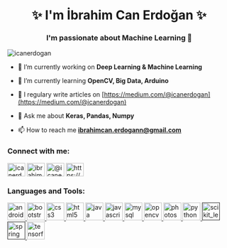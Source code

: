 
<h1 align="center">  &#x2728; I'm İbrahim Can Erdoğan  &#x2728;</h1>
<h3 align="center">I'm passionate about Machine Learning &#128147;</h3>

<p align="left"> <img src="https://komarev.com/ghpvc/?username=icanerdogan&label=Profile%20views&color=0e75b6&style=flat" alt="icanerdogan" /> </p>

- 🔭 I’m currently working on **Deep Learning & Machine Learning**

- 🌱 I’m currently learning **OpenCV, Big Data, Arduino**

- 📝 I regulary write articles on [https://medium.com/@icanerdogan](https://medium.com/@icanerdogan)

- 💬 Ask me about **Keras, Pandas, Numpy**

- 📫 How to reach me **ibrahimcan.erdogann@gmail.com**

<p align="left">
<h3 align="left">Connect with me:</h3>
<a href="https://twitter.com/icanerdogann" target="blank"><img align="center" src="https://cdn.jsdelivr.net/npm/simple-icons@3.0.1/icons/twitter.svg" alt="icanerdogann" height="30" width="40" /></a>
<a href="https://linkedin.com/in/ibrahimcanerdogan" target="blank"><img align="center" src="https://cdn.jsdelivr.net/npm/simple-icons@3.0.1/icons/linkedin.svg" alt="ibrahimcanerdogan" height="30" width="40" /></a>
<a href="https://medium.com/@icanerdogan" target="blank"><img align="center" src="https://cdn.jsdelivr.net/npm/simple-icons@3.0.1/icons/medium.svg" alt="@icanerdogan" height="30" width="40" /></a>
<a href="https://www.youtube.com/c/https://www.youtube.com/channel/uceviikvuddefpcbeco8uglg?view_as=subscriber" target="blank"><img align="center" src="https://cdn.jsdelivr.net/npm/simple-icons@3.0.1/icons/youtube.svg" alt="https://www.youtube.com/channel/uceviikvuddefpcbeco8uglg?view_as=subscriber" height="30" width="40" /></a>
</p>

<h3 align="left">Languages and Tools:</h3>
<p align="left"> <a href="https://developer.android.com" target="_blank"> <img src="https://devicons.github.io/devicon/devicon.git/icons/android/android-original-wordmark.svg" alt="android" width="40" height="40"/> </a> <a href="https://getbootstrap.com" target="_blank"> <img src="https://devicons.github.io/devicon/devicon.git/icons/bootstrap/bootstrap-plain.svg" alt="bootstrap" width="40" height="40"/> </a> <a href="https://www.w3schools.com/css/" target="_blank"> <img src="https://devicons.github.io/devicon/devicon.git/icons/css3/css3-original-wordmark.svg" alt="css3" width="40" height="40"/> </a> <a href="https://www.w3.org/html/" target="_blank"> <img src="https://devicons.github.io/devicon/devicon.git/icons/html5/html5-original-wordmark.svg" alt="html5" width="40" height="40"/> </a> <a href="https://www.java.com" target="_blank"> <img src="https://devicons.github.io/devicon/devicon.git/icons/java/java-original-wordmark.svg" alt="java" width="40" height="40"/> </a> <a href="https://developer.mozilla.org/en-US/docs/Web/JavaScript" target="_blank"> <img src="https://devicons.github.io/devicon/devicon.git/icons/javascript/javascript-original.svg" alt="javascript" width="40" height="40"/> </a> <a href="https://www.mysql.com/" target="_blank"> <img src="https://devicons.github.io/devicon/devicon.git/icons/mysql/mysql-original-wordmark.svg" alt="mysql" width="40" height="40"/> </a> <a href="https://opencv.org/" target="_blank"> <img src="https://www.vectorlogo.zone/logos/opencv/opencv-icon.svg" alt="opencv" width="40" height="40"/> </a> <a href="https://www.photoshop.com/en" target="_blank"> <img src="https://devicons.github.io/devicon/devicon.git/icons/photoshop/photoshop-plain.svg" alt="photoshop" width="40" height="40"/> </a> <a href="https://www.python.org" target="_blank"> <img src="https://devicons.github.io/devicon/devicon.git/icons/python/python-original.svg" alt="python" width="40" height="40"/> </a> <a href="" target="_blank"> <img src="https://upload.wikimedia.org/wikipedia/commons/0/05/Scikit_learn_logo_small.svg" alt="scikit_learn" width="40" height="40"/> </a> <a href="" target="_blank"> <img src="https://www.vectorlogo.zone/logos/springio/springio-icon.svg" alt="spring" width="40" height="40"/> </a> <a href="https://www.tensorflow.org" target="_blank"> <img src="https://www.vectorlogo.zone/logos/tensorflow/tensorflow-icon.svg" alt="tensorflow" width="40" height="40"/> </a> </p>
